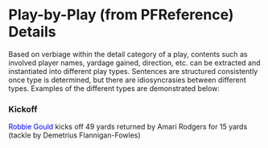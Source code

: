 ﻿# Play-by-Play  (from PFReference) Details

Based on verbiage within the detail category of a play, contents such as involved player names, yardage gained, direction, etc. can be extracted and instantiated into different play types. Sentences are structured consistently once type is determined, but there are idiosyncrasies between different types. Examples of the different types are demonstrated below:

### Kickoff
<span style="color:blue">Robbie Gould</span> kicks off 49 yards returned by Amari Rodgers for 15 yards (tackle by Demetrius Flannigan-Fowles)